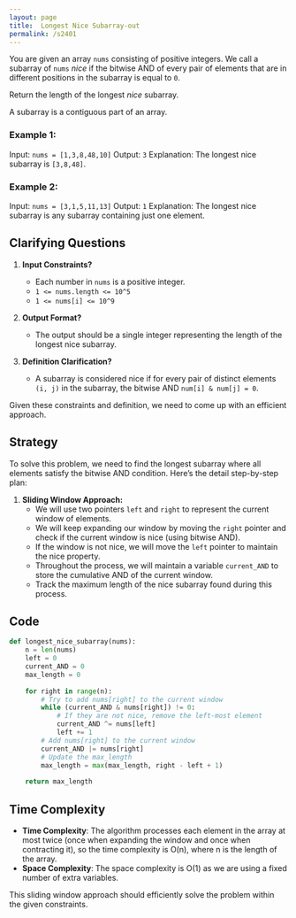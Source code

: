 ```yaml
---
layout: page
title:  Longest Nice Subarray-out
permalink: /s2401
---
```


You are given an array `nums` consisting of positive integers. We call a subarray of `nums` *nice* if the bitwise AND of every pair of elements that are in different positions in the subarray is equal to `0`.

Return the length of the longest *nice* subarray.

A subarray is a contiguous part of an array.

### Example 1:
Input: `nums = [1,3,8,48,10]`
Output: `3`
Explanation: The longest nice subarray is `[3,8,48]`.

### Example 2:
Input: `nums = [3,1,5,11,13]`
Output: `1`
Explanation: The longest nice subarray is any subarray containing just one element.

## Clarifying Questions

1. **Input Constraints?**
   - Each number in `nums` is a positive integer.
   - `1 <= nums.length <= 10^5`
   - `1 <= nums[i] <= 10^9`

2. **Output Format?**
   - The output should be a single integer representing the length of the longest nice subarray.

3. **Definition Clarification?**
   - A subarray is considered nice if for every pair of distinct elements `(i, j)` in the subarray, the bitwise AND `num[i] & num[j] = 0`.

Given these constraints and definition, we need to come up with an efficient approach.

## Strategy

To solve this problem, we need to find the longest subarray where all elements satisfy the bitwise AND condition. Here’s the detail step-by-step plan:

1. **Sliding Window Approach:**
    - We will use two pointers `left` and `right` to represent the current window of elements.
    - We will keep expanding our window by moving the `right` pointer and check if the current window is nice (using bitwise AND).
    - If the window is not nice, we will move the `left` pointer to maintain the nice property.
    - Throughout the process, we will maintain a variable `current_AND` to store the cumulative AND of the current window.
    - Track the maximum length of the nice subarray found during this process.

## Code

```python
def longest_nice_subarray(nums):
    n = len(nums)
    left = 0
    current_AND = 0
    max_length = 0
    
    for right in range(n):
        # Try to add nums[right] to the current window
        while (current_AND & nums[right]) != 0:
            # If they are not nice, remove the left-most element
            current_AND ^= nums[left]
            left += 1
        # Add nums[right] to the current window
        current_AND |= nums[right]
        # Update the max_length
        max_length = max(max_length, right - left + 1)
    
    return max_length
```

## Time Complexity
- **Time Complexity**: The algorithm processes each element in the array at most twice (once when expanding the window and once when contracting it), so the time complexity is O(n), where n is the length of the array.
- **Space Complexity**: The space complexity is O(1) as we are using a fixed number of extra variables.

This sliding window approach should efficiently solve the problem within the given constraints.